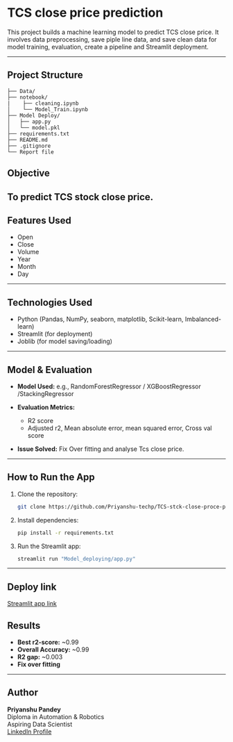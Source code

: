 # TCS close price prediction
This project builds a machine learning model to predict TCS close price. It involves data preprocessing, save piple line data, and save clean data for model training, evaluation, create a pipeline and Streamlit deployment.

---
## Project Structure

```
├── Data/                  
├── notebook/
|    ├── cleaning.ipynb          
│    └── Model_Train.ipynb       
├── Model Deploy/
│   ├── app.py              
│   └── model.pkl           
├── requirements.txt          
├── README.md      
├── .gitignore 
└── Report file
```

## Objective

To predict TCS stock close price.
---

## Features Used

- Open
- Close 
- Volume		 
- Year		 
- Month		 
- Day    
---

##  Technologies Used

- Python (Pandas, NumPy, seaborn, matplotlib, Scikit-learn, Imbalanced-learn)
- Streamlit (for deployment)
- Joblib (for model saving/loading)

---

## Model & Evaluation

- **Model Used:** e.g., RandomForestRegressor / XGBoostRegressor /StackingRegressor
- **Evaluation Metrics:**
  - R2 score 
  - Adjusted r2, Mean absolute error, mean squared error, Cross val score

- **Issue Solved:** Fix Over fitting and analyse Tcs close price.

---

## How to Run the App

1. Clone the repository:
   ```bash
   git clone https://github.com/Priyanshu-techp/TCS-stck-close-proce-prediction.git
   ```

2. Install dependencies:
   ```bash
   pip install -r requirements.txt
   ```

4. Run the Streamlit app:
   ```bash
   streamlit run "Model_deploying/app.py"
   ```
---

## Deploy link
[Streamlit app link](https://tcs-close-price-prediction.streamlit.app/)

## Results

- **Best r2-score:** ~0.99  
- **Overall Accuracy:** ~0.99
- **R2 gap:** ~0.003  
- **Fix over fitting**

---

## Author

**Priyanshu Pandey**  
Diploma in Automation & Robotics  
Aspiring Data Scientist  
[LinkedIn Profile](https://www.linkedin.com/in/priyanshu-pandey67)



